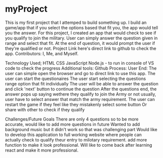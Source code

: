 # myProject
This is my first project that I attemped to build something up. I build an game/app that if you select the options based that fit you, the app would tell you the answer. For this project, I created an app that would check to see if you qualify to join the military. User can simply answer the question given in range and select that fit. At the end of question, it would prompt the user if they're qualified or not. 
Project Link 
here's direct link to github to check the app. 
Contributors: I, Me, and Myself. 

Technology Used;
HTML
CSS
JavaScript
Node.js - to run in console of VS code to check the progress
Additional tools:
Github
Process:
User End:
The user can simple open the browser and go to direct link to use this app.
The user can start the questionaires
The user start selecting the questions range option that fit individually
The user will be able to answer the question and click 'next' button to continue the question
After the questions end, the answer pops up saying wethere they qualify to join the Army or not
usually, user have to select answer that match the army requirement.
The user can restart the game if they feel like they mistakenly select some button
Or share with other to check if they qualify

Challenges/Future Goals
There are only 4 questions so to be more accurate, would like to add more questions in future
Wanted to add background music but it didn't work so that was challenging part
Would like to develop this application to full working website where people can actually check to qualify theur entry to milotary requirement.
add more function to make it look professional. 
Will like to come back after learning react and make it more professional.
